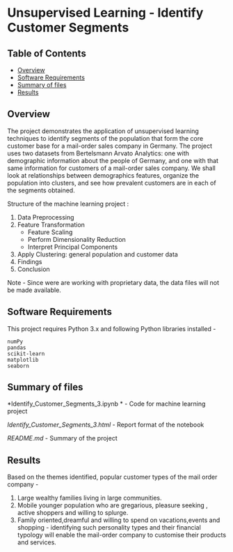 
# Unsupervised Learning -  Identify Customer Segments

## Table of Contents
- [Overview](#overview)
- [Software Requirements](#software)
- [Summary of files](#deliverables)
- [Results](#summmary)

<a id='Overview'></a>
## Overview

The project demonstrates the application of unsupervised learning techniques to identify segments of the population that form the core customer base for a mail-order sales company in Germany. The project uses two datasets from Bertelsmann Arvato Analytics: one with demographic information about the people of Germany, and one with that same information for customers of a mail-order sales company. We shall look at relationships between demographics features, organize the population into clusters, and see how prevalent customers are in each of the segments obtained.

Structure of the machine learning project :

   1. Data Preprocessing
   2. Feature Transformation
        * Feature Scaling
        * Perform Dimensionality Reduction
        * Interpret Principal Components
   3. Apply Clustering: general population and customer data
   4. Findings
   5. Conclusion
    
    
Note - Since were are working with proprietary data, the data files will not be made available.     

<a id='software'></a>
## Software Requirements

This project requires Python 3.x and following Python libraries installed -

    numPy
    pandas
    scikit-learn
    matplotlib
    seaborn

<a id='deliverables'></a>
## Summary of files

*Identify_Customer_Segments_3.ipynb  *  - Code for machine learning project

*Identify_Customer_Segments_3.html* - Report format of the notebook

*README.md* - Summary of the project



<a id='summmary'></a>
## Results

Based on the themes identified, popular customer types of the mail order company - 

1. Large wealthy families living in large communities.
2. Mobile younger population who are gregarious, pleasure seeking , active shoppers and willing to splurge.
3. Family oriented,dreamful and willing to spend on vacations,events and shopping - identifying such personality types and their financial typology will enable the mail-order company to customise their products and services.

